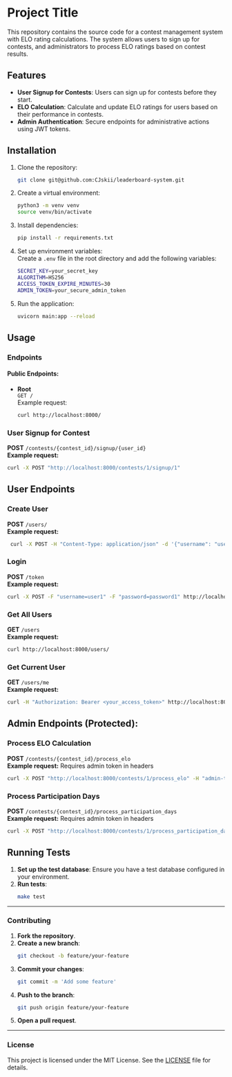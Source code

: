# Project Title

This repository contains the source code for a contest management system with ELO rating calculations. The system allows
users to sign up for contests, and administrators to process ELO ratings based on contest results.

## Features

- **User Signup for Contests**: Users can sign up for contests before they start.
- **ELO Calculation**: Calculate and update ELO ratings for users based on their performance in contests.
- **Admin Authentication**: Secure endpoints for administrative actions using JWT tokens.

## Installation

1. Clone the repository:
    ```bash
    git clone git@github.com:CJskii/leaderboard-system.git
    ```

2. Create a virtual environment:
    ```bash
    python3 -m venv venv
    source venv/bin/activate
    ```

3. Install dependencies:
    ```bash
    pip install -r requirements.txt
    ```

4. Set up environment variables:  
   Create a `.env` file in the root directory and add the following variables:
    ```bash
    SECRET_KEY=your_secret_key
    ALGORITHM=HS256
    ACCESS_TOKEN_EXPIRE_MINUTES=30
    ADMIN_TOKEN=your_secure_admin_token
    ```

5. Run the application:
    ```bash
    uvicorn main:app --reload
    ```

## Usage

### Endpoints

#### Public Endpoints:

- **Root**  
  `GET /`  
  Example request:
  ```bash
  curl http://localhost:8000/
    ```

### User Signup for Contest

**POST** `/contests/{contest_id}/signup/{user_id}`  
**Example request:**

```bash
curl -X POST "http://localhost:8000/contests/1/signup/1"
```
## User Endpoints

### Create User

**POST** `/users/`  
**Example request:**

```bash
 curl -X POST -H "Content-Type: application/json" -d '{"username": "user1", "password": "password1", "email": "user1@example.com"}' http://localhost:8000/users/
```
### Login

**POST** `/token`  
**Example request:**

```bash
curl -X POST -F "username=user1" -F "password=password1" http://localhost:8000/token
```

### Get All Users

**GET** `/users`  
**Example request:**

```bash
curl http://localhost:8000/users/
```

### Get Current User

**GET** `/users/me`  
**Example request:**

```bash
curl -H "Authorization: Bearer <your_access_token>" http://localhost:8000/users/me
```

## Admin Endpoints (Protected):

### Process ELO Calculation

**POST** `/contests/{contest_id}/process_elo`  
**Example request:** Requires admin token in headers

```bash
curl -X POST "http://localhost:8000/contests/1/process_elo" -H "admin-token: your_secure_admin_token"
```

### Process Participation Days

**POST** `/contests/{contest_id}/process_participation_days`  
**Example request:** Requires admin token in headers

```bash
curl -X POST "http://localhost:8000/contests/1/process_participation_days" -H "admin-token: your_secure_admin_token"
```

## Running Tests

1. **Set up the test database**: Ensure you have a test database configured in your environment.
2. **Run tests**:
    ```bash
    make test
    ```

---

### Contributing

1. **Fork the repository**.
2. **Create a new branch**:
    ```bash
    git checkout -b feature/your-feature
    ```
3. **Commit your changes**:
    ```bash
    git commit -m 'Add some feature'
    ```
4. **Push to the branch**:
    ```bash
    git push origin feature/your-feature
    ```
5. **Open a pull request**.

---

### License
This project is licensed under the MIT License. See the [LICENSE](./LICENSE) file for details.
